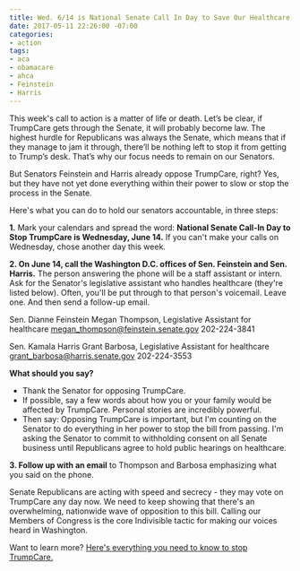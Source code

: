 ```yaml
---
title: Wed. 6/14 is National Senate Call In Day to Save Our Healthcare
date: 2017-05-11 22:26:00 -07:00
categories:
- action
tags:
- aca
- obamacare
- ahca
- Feinstein
- Harris
---
```


This week's call to action is a matter of life or death. Let’s be clear, if TrumpCare gets through the Senate, it will probably become law. The highest hurdle for Republicans was always the Senate, which means that if they manage to jam it through, there’ll be nothing left to stop it from getting to Trump’s desk. That’s why our focus needs to remain on our Senators. 

But Senators Feinstein and Harris already oppose TrumpCare, right? Yes, but they have not yet done everything within their power to slow or stop the process in the Senate.

Here's what you can do to hold our senators accountable, in three steps:

**1.** Mark your calendars and spread the word: **National Senate Call-In Day to Stop TrumpCare is Wednesday, June 14.** If you can't make your calls on Wednesday, chose another day this week.

**2. On June 14, call the Washington D.C. offices of Sen. Feinstein and Sen. Harris.** The person answering the phone will be a staff assistant or intern. Ask for the Senator's legislative assistant who handles healthcare (they're listed below). Often, you'll be put through to that person's voicemail. Leave one. And then send a follow-up email.

Sen. Dianne Feinstein
Megan Thompson, Legislative Assistant for healthcare
[megan_thompson@feinstein.senate.gov](mailto:megan_thompson@feinstein.senate.gov)
202-224-3841

Sen. Kamala Harris
Grant Barbosa, Legislative Assistant for healthcare
[grant_barbosa@harris.senate.gov](mailto:grant_barbosa@harris.senate.gov)
202-224-3553

**What should you say?**
* Thank the Senator for opposing TrumpCare.
* If possible, say a few words about how you or your family would be affected by TrumpCare. Personal stories are incredibly powerful.
* Then say: Opposing TrumpCare is important, but I'm counting on the Senator to do everything in her power to stop the bill from passing. I'm asking the Senator to commit to withholding consent on all Senate business until Republicans agree to hold public hearings on healthcare.  

**3. Follow up with an email** to Thompson and Barbosa emphasizing what you said on the phone. 

Senate Republicans are acting with speed and secrecy - they may vote on TrumpCare any day now. We need to keep showing that there's an overwhelming, nationwide wave of opposition to this bill. Calling our Members of Congress is the core Indivisible tactic for making our voices heard in Washington.

Want to learn more? [Here's everything you need to know to stop TrumpCare.](https://www.indivisibleguide.com/stop-trumpcare/)